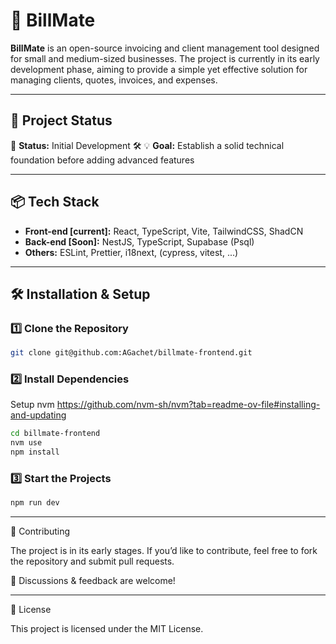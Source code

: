 # 🧾 BillMate

**BillMate** is an open-source invoicing and client management tool designed for small and medium-sized businesses. The project is currently in its early development phase, aiming to provide a simple
yet effective solution for managing clients, quotes, invoices, and expenses.

---

## 🚀 Project Status

📌 **Status:** Initial Development 🛠️ 💡 **Goal:** Establish a solid technical foundation before adding advanced features

---

## 📦 Tech Stack

- **Front-end [current]:** React, TypeScript, Vite, TailwindCSS, ShadCN
- **Back-end [Soon]:** NestJS, TypeScript, Supabase (Psql)
- **Others:** ESLint, Prettier, i18next, (cypress, vitest, ...)

---

## 🛠 Installation & Setup

### **1️⃣ Clone the Repository**

```sh
git clone git@github.com:AGachet/billmate-frontend.git
```

### **2️⃣ Install Dependencies**

Setup nvm https://github.com/nvm-sh/nvm?tab=readme-ov-file#installing-and-updating

```sh
cd billmate-frontend
nvm use
npm install
```

### **3️⃣ Start the Projects**

```sh
npm run dev
```

---

🤝 Contributing

The project is in its early stages. If you’d like to contribute, feel free to fork the repository and submit pull requests.

📢 Discussions & feedback are welcome!

---

📜 License

This project is licensed under the MIT License.
